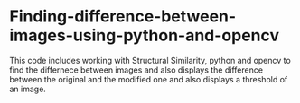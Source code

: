 # Finding-difference-between-images-using-python-and-opencv
This code includes working with Structural Similarity, python and opencv to find the differnece between images and also displays the difference between the original and the modified one and also displays a threshold of an image.
